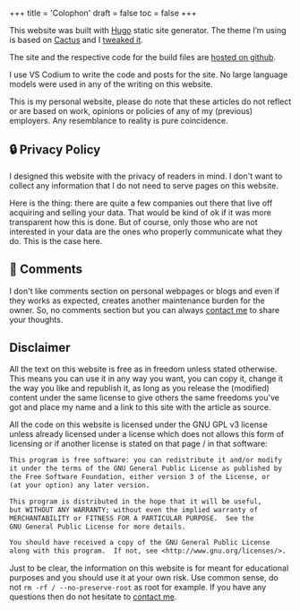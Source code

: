 +++
title = 'Colophon'
draft = false
toc = false
+++

This website was built with [Hugo](https://gohugo.io/) static site generator.
The theme I’m using is based on [Cactus](https://github.com/monkeyWzr/hugo-theme-cactus) and
I [tweaked it](https://github.com/thatmlopsguy/hugo-theme-cactus2).

The site and the respective code for the build files are [hosted on github](https://github.com/thatmlopsguy/thatmlopsguy.github.io).

I use VS Codium to write the code and posts for the site. No large language models were used in any of the writing on this website.

This is my personal website, please do note that these articles do not reflect or are based on work, opinions or policies
of any of my (previous) employers. Any resemblance to reality is pure coincidence.

## 🔒 Privacy Policy

I designed this website with the privacy of readers in mind. I don't want to collect any information
that I do not need to serve pages on this website.

Here is the thing: there are quite a few companies out there that live off acquiring and selling your data.
That would be kind of ok if it was more transparent how this is done. But of course, only those who are not
interested in your data are the ones who properly communicate what they do. This is the case here.

## 📮 Comments

I don't like comments section on personal webpages or blogs and even if they works as expected,
creates another maintenance burden for the owner.
So, no comments section but you can always [contact me](contact.md) to share your thoughts.

## Disclaimer

All the text on this website is free as in freedom unless stated otherwise. This means you can use
it in any way you want, you can copy it, change it the way you like and republish it, as long as you
release the (modified) content under the same license to give others the same freedoms you've got and
place my name and a link to this site with the article as source.

All the code on this website is licensed under the GNU GPL v3 license unless already licensed under
a license which does not allows this form of licensing or if another license is stated on that page
/ in that software:

```txt
This program is free software: you can redistribute it and/or modify
it under the terms of the GNU General Public License as published by
the Free Software Foundation, either version 3 of the License, or
(at your option) any later version.

This program is distributed in the hope that it will be useful,
but WITHOUT ANY WARRANTY; without even the implied warranty of
MERCHANTABILITY or FITNESS FOR A PARTICULAR PURPOSE.  See the
GNU General Public License for more details.

You should have received a copy of the GNU General Public License
along with this program.  If not, see <http://www.gnu.org/licenses/>.
```

Just to be clear, the information on this website is for meant for educational purposes and you should
use it at your own risk. Use common sense, do not `rm -rf / --no-preserve-root` as root for example.
If you have any questions then do not hesitate to [contact me](contact.md).
